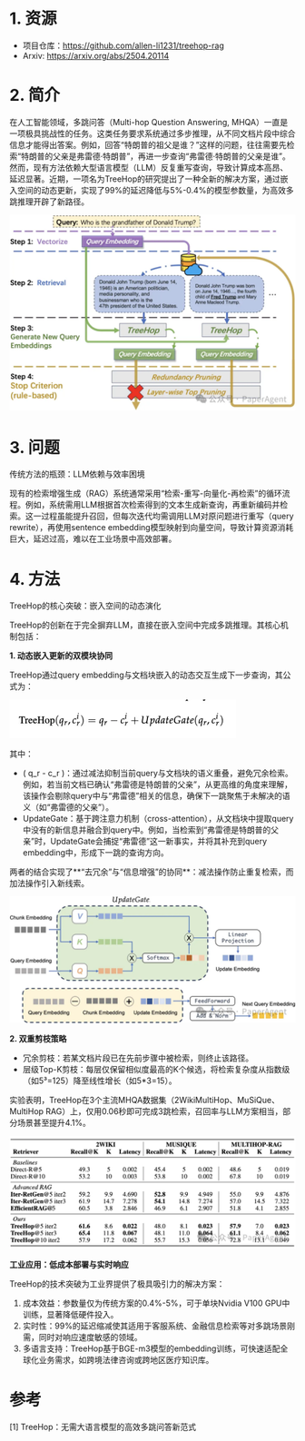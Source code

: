 # 1. 资源

- 项目仓库：https://github.com/allen-li1231/treehop-rag
- Arxiv: https://arxiv.org/abs/2504.20114

# 2. 简介

在人工智能领域，多跳问答（Multi-hop Question Answering, MHQA）一直是一项极具挑战性的任务。这类任务要求系统通过多步推理，从不同文档片段中综合信息才能得出答案。例如，回答“特朗普的祖父是谁？”这样的问题，往往需要先检索“特朗普的父亲是弗雷德·特朗普”，再进一步查询“弗雷德·特朗普的父亲是谁”。然而，现有方法依赖大型语言模型（LLM）反复重写查询，导致计算成本高昂、延迟显著。近期，一项名为TreeHop的研究提出了一种全新的解决方案，通过嵌入空间的动态更新，实现了99%的延迟降低与5%-0.4%的模型参数量，为高效多跳推理开辟了新路径。

![](.11_TreeHop_images/架构图.png)

# 3. 问题

传统方法的瓶颈：LLM依赖与效率困境

现有的检索增强生成（RAG）系统通常采用“检索-重写-向量化-再检索”的循环流程。例如，系统需用LLM根据首次检索得到的文本生成新查询，再重新编码并检索。这一过程虽能提升召回，但每次迭代均需调用LLM对原问题进行重写（query rewrite），再使用sentence embedding模型映射到向量空间，导致计算资源消耗巨大，延迟过高，难以在工业场景中高效部署。

# 4. 方法

TreeHop的核心突破：嵌入空间的动态演化

TreeHop的创新在于完全摒弃LLM，直接在嵌入空间中完成多跳推理。其核心机制包括：

**1. 动态嵌入更新的双模块协同**

TreeHop通过query embedding与文档块嵌入的动态交互生成下一步查询，其公式为：

![](.11_TreeHop_images/公式1.png)

其中：

- ( q_r - c_r )：通过减法抑制当前query与文档块的语义重叠，避免冗余检索。例如，若当前文档已确认“弗雷德是特朗普的父亲”，从更高维的角度来理解，该操作会剔除query中与“弗雷德”相关的信息，确保下一跳聚焦于未解决的语义（如“弗雷德的父亲”）。
- UpdateGate：基于跨注意力机制（cross-attention），从文档块中提取query中没有的新信息并融合到query中。例如，当检索到“弗雷德是特朗普的父亲”时，UpdateGate会捕捉“弗雷德”这一新事实，并将其补充到query embedding中，形成下一跳的查询方向。

两者的结合实现了**“去冗余”与“信息增强”的协同**：减法操作防止重复检索，而加法操作引入新线索。

![](.11_TreeHop_images/同类方法对比.png)

**2. 双重剪枝策略**

- 冗余剪枝：若某文档片段已在先前步骤中被检索，则终止该路径。
- 层级Top-K剪枝：每层仅保留相似度最高的K个候选，将检索复杂度从指数级（如5³=125）降至线性增长（如5*3=15）。

实验表明，TreeHop在3个主流MHQA数据集（2WikiMultiHop、MuSiQue、MultiHop RAG）上，仅用0.06秒即可完成3跳检索，召回率与LLM方案相当，部分场景甚至提升4.1%。

![](.11_TreeHop_images/实验结果.png)

**工业应用：低成本部署与实时响应**

TreeHop的技术突破为工业界提供了极具吸引力的解决方案：

1. 成本效益：参数量仅为传统方案的0.4%-5%，可于单块Nvidia V100 GPU中训练，显著降低硬件投入。
2. 实时性：99%的延迟缩减使其适用于客服系统、金融信息检索等对多跳场景刚需，同时对响应速度敏感的领域。
3. 多语言支持：TreeHop基于BGE-m3模型的embedding训练，可快速适配全球化业务需求，如跨境法律咨询或跨地区医疗知识库。

# 参考

[1] TreeHop：无需大语言模型的高效多跳问答新范式